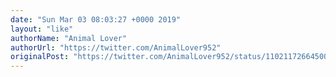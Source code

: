 ```yaml
---
date: "Sun Mar 03 08:03:27 +0000 2019"
layout: "like"
authorName: "Animal Lover"
authorUrl: "https://twitter.com/AnimalLover952"
originalPost: "https://twitter.com/AnimalLover952/status/1102117266450075648"
---
```

